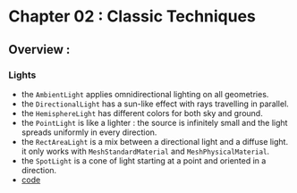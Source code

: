 # Chapter 02 : Classic Techniques


## Overview :


### Lights

-   the `AmbientLight` applies omnidirectional lighting on all geometries.
-   the `DirectionalLight` has a sun-like effect with rays travelling in parallel.
-   the `HemisphereLight` has different colors for both sky and ground.
-   the `PointLight` is like a lighter : the source is infinitely small and the light spreads uniformly in every direction.
-   the `RectAreaLight` is a mix between a directional light and a diffuse light. it only works with `MeshStandardMaterial` and `MeshPhysicalMaterial`.
-   the `SpotLight` is a cone of light starting at a point and oriented in a direction.
-   [code](sketch_01.js)
